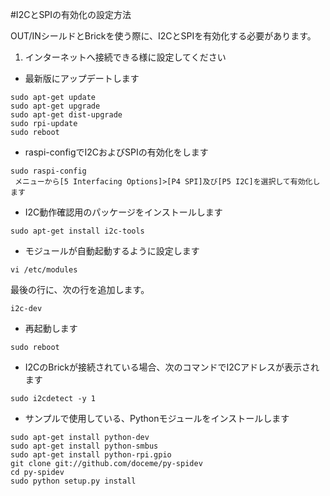 #I2CとSPIの有効化の設定方法

OUT/INシールドとBrickを使う際に、I2CとSPIを有効化する必要があります。

1. インターネットへ接続できる様に設定してください
 
* 最新版にアップデートします
```shell
sudo apt-get update
sudo apt-get upgrade
sudo apt-get dist-upgrade
sudo rpi-update
sudo reboot
```
* raspi-configでI2CおよびSPIの有効化をします
```shell
sudo raspi-config
 メニューから[5 Interfacing Options]>[P4 SPI]及び[P5 I2C]を選択して有効化します
```
* I2C動作確認用のパッケージをインストールします
```shell
sudo apt-get install i2c-tools
```
* モジュールが自動起動するように設定します
```shell
vi /etc/modules
```
最後の行に、次の行を追加します。
```
i2c-dev
```
* 再起動します
```shell
sudo reboot
```
* I2CのBrickが接続されている場合、次のコマンドでI2Cアドレスが表示されます
```shell
sudo i2cdetect -y 1
```
* サンプルで使用している、Pythonモジュールをインストールします
```shell
sudo apt-get install python-dev
sudo apt-get install python-smbus
sudo apt-get install python-rpi.gpio
git clone git://github.com/doceme/py-spidev
cd py-spidev
sudo python setup.py install
```

